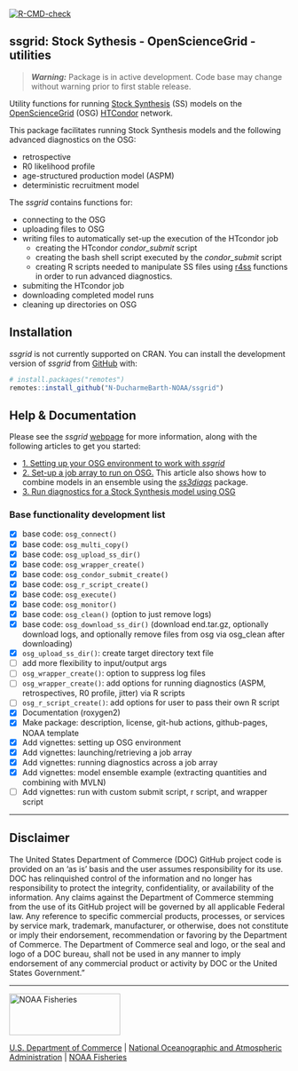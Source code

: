 
<!-- README.md is generated from README.Rmd. Please edit that file -->

<!-- badges: start -->

[![R-CMD-check](https://github.com/N-DucharmeBarth-NOAA/ssgrid/workflows/R-CMD-check/badge.svg)](https://github.com/N-DucharmeBarth-NOAA/ssgrid/actions/workflows/R-CMD-check.yaml)
<!-- badges: end -->

<!-- <br> -->

## ssgrid: Stock Sythesis - OpenScienceGrid - utilities

> ***Warning:*** Package is in active development. Code base may change
> without warning prior to first stable release.

Utility functions for running [Stock
Synthesis](https://github.com/nmfs-stock-synthesis/stock-synthesis) (SS)
models on the [OpenScienceGrid](https://osg-htc.org/) (OSG)
[HTCondor](https://htcondor.org/) network.

This package facilitates running Stock Synthesis models and the
following advanced diagnostics on the OSG:

  - retrospective
  - R0 likelihood profile
  - age-structured production model (ASPM)
  - deterministic recruitment model

The *ssgrid* contains functions for:

  - connecting to the OSG
  - uploading files to OSG
  - writing files to automatically set-up the execution of the HTcondor
    job
      - creating the HTcondor *condor\_submit* script
      - creating the bash shell script executed by the *condor\_submit*
        script
      - creating R scripts needed to manipulate SS files using
        [r4ss](https://github.com/r4ss/r4ss) functions in order to run
        advanced diagnostics.
  - submiting the HTcondor job
  - downloading completed model runs
  - cleaning up directories on OSG

## Installation

*ssgrid* is not currently supported on CRAN. You can install the
development version of *ssgrid* from
[GitHub](https://github.com/N-DucharmeBarth-NOAA/ssgrid) with:

``` r
# install.packages("remotes")
remotes::install_github("N-DucharmeBarth-NOAA/ssgrid")
```

## Help & Documentation

Please see the *ssgrid*
[webpage](https://n-ducharmebarth-noaa.github.io/ssgrid/) for more
information, along with the following articles to get you started:

  - [1. Setting up your OSG environment to work with
    *ssgrid*](https://n-ducharmebarth-noaa.github.io/ssgrid/articles/a_setup_osg.html)
  - [2. Set-up a job array to run on
    OSG.](https://n-ducharmebarth-noaa.github.io/ssgrid/articles/b_model_ensemble.html)
    This article also shows how to combine models in an ensemble using
    the [*ss3diags*](https://github.com/PIFSCstockassessments/ss3diags)
    package.
  - [3. Run diagnostics for a Stock Synthesis model using
    OSG](https://n-ducharmebarth-noaa.github.io/ssgrid/articles/c_run_diags.html)

### Base functionality development list

  - [x] base code: `osg_connect()`
  - [x] base code: `osg_multi_copy()`
  - [x] base code: `osg_upload_ss_dir()`
  - [x] base code: `osg_wrapper_create()`
  - [x] base code: `osg_condor_submit_create()`
  - [x] base code: `osg_r_script_create()`
  - [x] base code: `osg_execute()`
  - [x] base code: `osg_monitor()`
  - [x] base code: `osg_clean()` (option to just remove logs)
  - [x] base code: `osg_download_ss_dir()` (download end.tar.gz,
    optionally download logs, and optionally remove files from osg via
    osg\_clean after downloading)
  - [x] `osg_upload_ss_dir()`: create target directory text file
  - [ ] add more flexibility to input/output args
  - [ ] `osg_wrapper_create()`: option to suppress log files
  - [ ] `osg_wrapper_create()`: add options for running diagnostics
    (ASPM, retrospectives, R0 profile, jitter) via R scripts
  - [ ] `osg_r_script_create()`: add options for user to pass their own
    R script
  - [x] Documentation (roxygen2)
  - [x] Make package: description, license, git-hub actions,
    github-pages, NOAA template
  - [x] Add vignettes: setting up OSG environment
  - [x] Add vignettes: launching/retrieving a job array
  - [x] Add vignettes: running diagnostics across a job array
  - [x] Add vignettes: model ensemble example (extracting quantities and
    combining with MVLN)
  - [ ] Add vignettes: run with custom submit script, r script, and
    wrapper script

<!-- Do not edit below. This adds the Disclaimer and NMFS footer. -->

-----

## Disclaimer

The United States Department of Commerce (DOC) GitHub project code is
provided on an ‘as is’ basis and the user assumes responsibility for its
use. DOC has relinquished control of the information and no longer has
responsibility to protect the integrity, confidentiality, or
availability of the information. Any claims against the Department of
Commerce stemming from the use of its GitHub project will be governed by
all applicable Federal law. Any reference to specific commercial
products, processes, or services by service mark, trademark,
manufacturer, or otherwise, does not constitute or imply their
endorsement, recommendation or favoring by the Department of Commerce.
The Department of Commerce seal and logo, or the seal and logo of a DOC
bureau, shall not be used in any manner to imply endorsement of any
commercial product or activity by DOC or the United States Government.”

-----

<img src="https://raw.githubusercontent.com/nmfs-general-modeling-tools/nmfspalette/main/man/figures/noaa-fisheries-rgb-2line-horizontal-small.png" width="200" style="height: 75px !important;"  alt="NOAA Fisheries">

[U.S. Department of Commerce](https://www.commerce.gov/) | [National
Oceanographic and Atmospheric Administration](https://www.noaa.gov) |
[NOAA Fisheries](https://www.fisheries.noaa.gov/)
